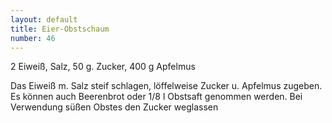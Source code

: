 ```yaml
---
layout: default
title: Eier-Obstschaum
number: 46
---
```


2 Eiweiß, Salz, 50 g. Zucker, 400 g Apfelmus

Das Eiweiß m. Salz steif schlagen, löffelweise Zucker u. Apfelmus zugeben.
Es können auch Beerenbrot oder 1/8 l Obstsaft genommen werden.
Bei Verwendung süßen Obstes den Zucker weglassen
